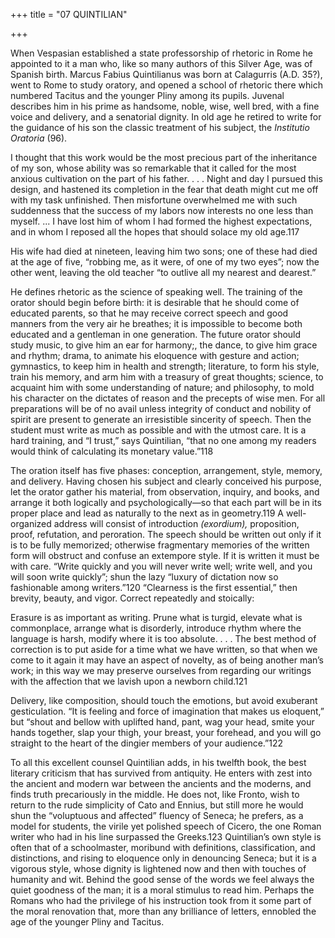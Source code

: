 +++
title = "07 QUINTILIAN"

+++

When Vespasian established a state professorship of rhetoric in Rome he appointed to it a man who, like so many authors of this Silver Age, was of Spanish birth. Marcus Fabius Quintilianus was born at Calagurris \(A.D. 35?\), went to Rome to study oratory, and opened a school of rhetoric there which numbered Tacitus and the younger Pliny among its pupils. Juvenal describes him in his prime as handsome, noble, wise, well bred, with a fine voice and delivery, and a senatorial dignity. In old age he retired to write for the guidance of his son the classic treatment of his subject, the *Institutio Oratoria* \(96\).

I thought that this work would be the most precious part of the inheritance of my son, whose ability was so remarkable that it called for the most anxious cultivation on the part of his father. . . . Night and day I pursued this design, and hastened its completion in the fear that death might cut me off with my task unfinished. Then misfortune overwhelmed me with such suddenness that the success of my labors now interests no one less than myself. ... I have lost him of whom I had formed the highest expectations, and in whom I reposed all the hopes that should solace my old age.117

His wife had died at nineteen, leaving him two sons; one of these had died at the age of five, “robbing me, as it were, of one of my two eyes”; now the other went, leaving the old teacher “to outlive all my nearest and dearest.”

He defines rhetoric as the science of speaking well. The training of the orator should begin before birth: it is desirable that he should come of educated parents, so that he may receive correct speech and good manners from the very air he breathes; it is impossible to become both educated and a gentleman in one generation. The future orator should study music, to give him an ear for harmony;, the dance, to give him grace and rhythm; drama, to animate his eloquence with gesture and action; gymnastics, to keep him in health and strength; literature, to form his style, train his memory, and arm him with a treasury of great thoughts; science, to acquaint him with some understanding of nature; and philosophy, to mold his character on the dictates of reason and the precepts of wise men. For all preparations will be of no avail unless integrity of conduct and nobility of spirit are present to generate an irresistible sincerity of speech. Then the student must write as much as possible and with the utmost care. It is a hard training, and “I trust,” says Quintilian, “that no one among my readers would think of calculating its monetary value.”118

The oration itself has five phases: conception, arrangement, style, memory, and delivery. Having chosen his subject and clearly conceived his purpose, let the orator gather his material, from observation, inquiry, and books, and arrange it both logically and psychologically—so that each part will be in its proper place and lead as naturally to the next as in geometry.119 A well-organized address will consist of introduction *\(exordium\),* proposition, proof, refutation, and peroration. The speech should be written out only if it is to be fully memorized; otherwise fragmentary memories of the written form will obstruct and confuse an extempore style. If it is written it must be with care. “Write quickly and you will never write well; write well, and you will soon write quickly”; shun the lazy “luxury of dictation now so fashionable among writers.”120 “Clearness is the first essential,” then brevity, beauty, and vigor. Correct repeatedly and stoically:

Erasure is as important as writing. Prune what is turgid, elevate what is commonplace, arrange what is disorderly, introduce rhythm where the language is harsh, modify where it is too absolute. . . . The best method of correction is to put aside for a time what we have written, so that when we come to it again it may have an aspect of novelty, as of being another man’s work; in this way we may preserve ourselves from regarding our writings with the affection that we lavish upon a newborn child.121

Delivery, like composition, should touch the emotions, but avoid exuberant gesticulation. “It is feeling and force of imagination that makes us eloquent,” but “shout and bellow with uplifted hand, pant, wag your head, smite your hands together, slap your thigh, your breast, your forehead, and you will go straight to the heart of the dingier members of your audience.”122

To all this excellent counsel Quintilian adds, in his twelfth book, the best literary criticism that has survived from antiquity. He enters with zest into the ancient and modern war between the ancients and the moderns, and finds truth precariously in the middle. He does not, like Fronto, wish to return to the rude simplicity of Cato and Ennius, but still more he would shun the “voluptuous and affected” fluency of Seneca; he prefers, as a model for students, the virile yet polished speech of Cicero, the one Roman writer who had in his line surpassed the Greeks.123 Quintilian’s own style is often that of a schoolmaster, moribund with definitions, classification, and distinctions, and rising to eloquence only in denouncing Seneca; but it is a vigorous style, whose dignity is lightened now and then with touches of humanity and wit. Behind the good sense of the words we feel always the quiet goodness of the man; it is a moral stimulus to read him. Perhaps the Romans who had the privilege of his instruction took from it some part of the moral renovation that, more than any brilliance of letters, ennobled the age of the younger Pliny and Tacitus.


